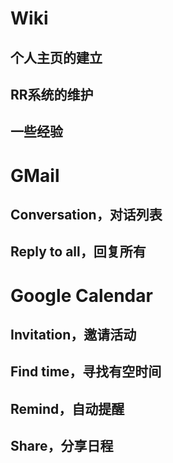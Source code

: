 

# Wiki #
## 个人主页的建立 ##
## RR系统的维护 ##
## 一些经验 ##


# GMail #
## Conversation，对话列表 ##
## Reply to all，回复所有 ##

# Google Calendar #
## Invitation，邀请活动 ##
## Find time，寻找有空时间 ##
## Remind，自动提醒 ##
## Share，分享日程 ##